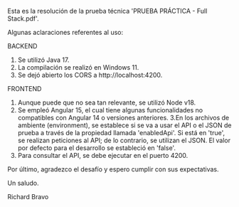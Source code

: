 Esta es la resolución de la prueba técnica 'PRUEBA PRÁCTICA - Full Stack.pdf'.

Algunas aclaraciones referentes al uso:

BACKEND
1. Se utilizó Java 17.
2. La compilación se realizó en Windows 11.
3. Se dejó abierto los CORS a http://localhost:4200.

FRONTEND
1. Aunque puede que no sea tan relevante, se utilizó Node v18.
2. Se empleó Angular 15, el cual tiene algunas funcionalidades no compatibles con Angular 14 o versiones anteriores.
3.En los archivos de ambiente (environment), se establece si se va a usar el API o el JSON de prueba a través de la propiedad llamada 'enabledApi'. Si está en 'true', se realizan peticiones al API; de lo contrario, se utilizan el JSON. El valor por defecto para el desarrollo se estableció en 'false'.
4. Para consultar el API, se debe ejecutar en el puerto 4200.

Por último, agradezco el desafío y espero cumplir con sus expectativas.

Un saludo.

Richard Bravo